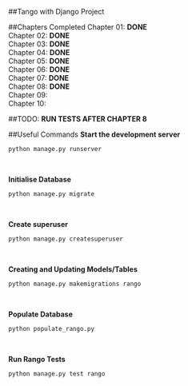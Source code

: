 ##Tango with Django Project

##Chapters Completed
Chapter 01: **DONE**	<br />
Chapter 02: **DONE**	<br />
Chapter 03: **DONE**	<br />
Chapter 04: **DONE**	<br />
Chapter 05: **DONE**	<br />
Chapter 06: **DONE**	<br />
Chapter 07:	**DONE**	<br />
Chapter 08: **DONE**	<br />
Chapter 09:			<br />
Chapter 10:			<br />

##TODO:
**RUN TESTS AFTER CHAPTER 8**

##Useful Commands
**Start the development server** <br />
```
python manage.py runserver
```
<br />

**Initialise Database** <br />
```
python manage.py migrate
```
<br />

**Create superuser** <br />
```
python manage.py createsuperuser
```
<br />

**Creating and Updating Models/Tables** <br />
```
python manage.py makemigrations rango
```
<br />

**Populate Database** <br />
```
python populate_rango.py
```
<br />

**Run Rango Tests** <br />
```
python manage.py test rango
```
<br />